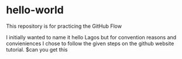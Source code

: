 # hello-world
This repository is for practicing the GitHub Flow

I initially wanted to name it hello Lagos but for convention reasons and convieniences I chose to follow the given steps on the github website tutorial.
$can you get this
